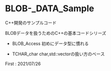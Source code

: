 # BLOB-_DATA_Sample
C++開発のサンプルコード

BLOBデータを扱うためのC++の基本コードシリーズ

 * BLOB_Access
  初めにデータ型に慣れる
  
 * TCHAR_char
  char,std::vector<BYTE>の扱い方のベース

First : 2021/07/26
